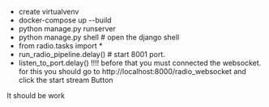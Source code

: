 - create virtualvenv
- docker-compose up --build
- python manage.py runserver
- python manage.py shell  # open the django shell
- from radio.tasks import *
- run_radio_pipeline.delay()   # start 8001 port.
- listen_to_port.delay()    !!!! before that you must connected the websocket. for this you should go to http://localhost:8000/radio_websocket and click the start stream Button

It should be work

